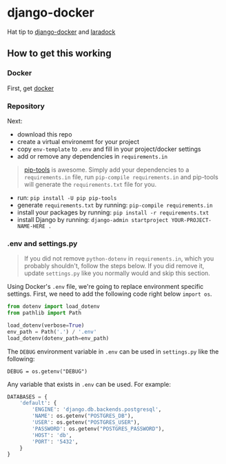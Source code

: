 # django-docker

Hat tip to [django-docker](https://github.com/huchenw/django-docker) and [laradock](https://github.com/laradock/laradock)

## How to get this working
### Docker
First, get [docker](https://www.docker.com)

### Repository
Next:

* download this repo
* create a virtual environemt for your project
* copy `env-template` to `.env` and fill in your project/docker settings
* add or remove any dependencies in `requirements.in`

> [pip-tools](https://github.com/jazzband/pip-tools) is awesome. Simply add your dependencies to a `requirements.in` file, run `pip-compile requirements.in` and pip-tools will generate the `requirements.txt` file for you.

* run: `pip install -U pip pip-tools`
* generate `requirements.txt` by running: `pip-compile requirements.in`
* install your packages by running: `pip install -r requirements.txt`
* install Django by running: `django-admin startproject YOUR-PROJECT-NAME-HERE .`

### .env and settings.py
> If you did not remove `python-dotenv` in `requirements.in`, which you probably shouldn't, follow the steps below. If you did remove it, update `settings.py` like you normally would and skip this section.

Using Docker's `.env` file, we're going to replace environment specific settings. First, we need to add the following code right below `import os`.

```python
from dotenv import load_dotenv
from pathlib import Path

load_dotenv(verbose=True)
env_path = Path('.') / '.env'
load_dotenv(dotenv_path=env_path)
```

The `DEBUG` environment variable in `.env` can be used in `settings.py` like the following:

`DEBUG = os.getenv("DEBUG")`

Any variable that exists in `.env` can be used. For example:

```python
DATABASES = {
    'default': {
        'ENGINE': 'django.db.backends.postgresql',
        'NAME': os.getenv("POSTGRES_DB"),
        'USER': os.getenv("POSTGRES_USER"),
        'PASSWORD': os.getenv("POSTGRES_PASSWORD"),
        'HOST': 'db',
        'PORT': '5432',
    }
}
```
